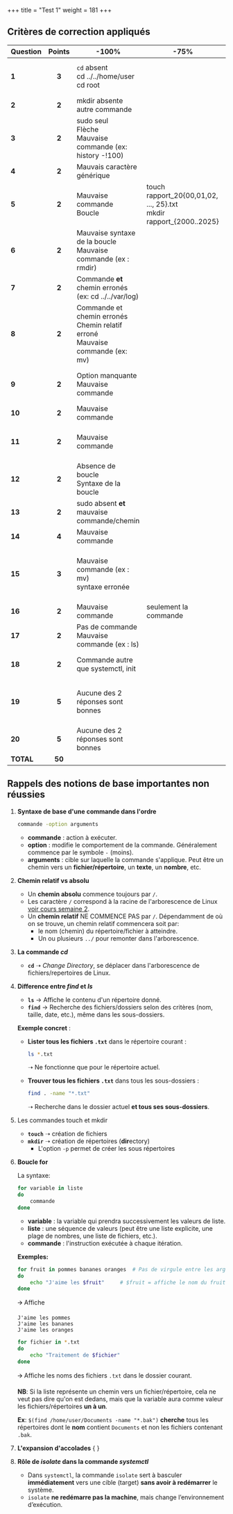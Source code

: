+++
title = "Test 1"
weight = 181
+++

## Critères de correction appliqués

| Question | Points | -100% | -75% | -50% | -25% | Réponses |
|----------|:--------:|--------|--------|--------|--------|----------|
| **1** | **3** | `cd` absent <br>cd ../../home/user<br>cd root| | cd /home/user <br> cd /home <br>~ <br>cd /~ |  | cd ~ |
| **2** | **2** | mkdir absente <br> autre commande | | mkdir /home/user/projets/python/scripts <br> mkdir projets/python/scripts | mkdir -p /home/user/projets/python/scripts | mkdir -p projets/python/scripts |
| **3** | **2** | sudo seul <br>Flèche <br> Mauvaise commande (ex: history -!100)| | history !sudo | | !sudo <br> sud tab |
| **4** | **2** | Mauvais caractère générique | | find -name <br> pas assez de `?` | 8 `?` | ls log?????.txt <br> ls-l log?????.txt |
| **5** | **2** | Mauvaise commande<br> Boucle  | touch rapport_20{00,01,02, ..., 25}.txt <br> mkdir rapport_{2000..2025} | touch /rapport_20{00..25}<br> touch rapport_20{00..25} | Toutes les années<br> Extension manquante | touch rapport_{2000..2025}.txt <br> touch rapport_20{00..25}.txt |
| **6** | **2** | Mauvaise syntaxe de la boucle <br> Mauvaise commande (ex : rmdir) | | Mauvais chemin<br>pas reutiliser la variable | | for i in /home/user/Documents/*.bak; do rm "$i"; done |
| **7** | **2** | Commande **et** chemin erronés (ex: cd ../../var/log)| | Mauvais chemin relatif (ex: ls ../../var/log) <br>  Mauvaise commande et bon chemin (ex: cd /var/log)| | ls /var/log <br> ls -l /var/log |
| **8** | **2** | Commande et chemin erronés <br>Chemin relatif erroné<br> Mauvaise commande (ex: mv)| | cd /home/user/Documents/projets/developpement/scripts<br>cd /developpement/scripts <br>cd developpement| | cd developpement/scripts |
| **9** | **2** | Option manquante<br> Mauvaise commande | | head -15 data.csv | | head -n 15 data.csv <br> head data.csv -n 15<br>head -15 data.csv<br>head 15 data.csv |
| **10** | **2** | Mauvaise commande | | tail -n 10 data.csv <br> tail 10 data.csv| | tail data.csv | 
| **11** | **2** | Mauvaise commande | | history !-2 <br> history !49<br> history 49<br>!2| | !-2<br> !49 <br>!48 |
| **12** | **2** | Absence de boucle<br> Syntaxe de la boucle | | Mauvaise extension<br> Mauvais chemin<br> Mauvaise commande | | for i in *.log; do echo $i; done |
| **13** | **2** | sudo absent **et** mauvaise commande/chemin| | sudo absent + rm + chemin <br>sudo présent + chemin, mais mauvaise commande (ex : rmdir) | | sudo rm /etc/secret.conf |
| **14** | **4** | Mauvaise commande | | ls *.log *.txt *.csv<br>ls -name {*.log, *.txt, *.csv}| | ls *.{log,txt,csv}<br> ls *{.log,.txt,.csv}|
| **15** | **3** | Mauvaise commande (ex : mv) <br> syntaxe erronée| | syntaxe `cp` inversée<br>Toutes les années<br> copy backup_{2000 .. 2025}.tar /mnt/archives/<br>Extension manquante | | cp backup_{2000..2025}.tar /mnt/archives <br> cp backup_20{00..25}.tar /mnt/archives <br>cp backup_{2000..2025}.{b,t}ar /mnt/archives|
| **16** | **2** | Mauvaise commande |seulement la commande | Tous les noms <br> Extension manquante | Nombres impairs| mv config-{2,4,6,8,10}.txt configs/ |
| **17** | **2** | Pas de commande<br>Mauvaise commande (ex : ls) | | Mauvais chemin<br>Commande `find` sans l’option `-name`| | find /home/user/scripts -name "*.sh" |
| **18** | **2** | Commande autre que systemctl, init | | Absence d’isolate <br>Utilisation de runlevel (init)<br> Mauvaise cible| | systemctl isolate multi-user.target<br> systemctl isolate multi-user |
| **19** | **5** | Aucune des 2 réponses sont bonnes | | 1 seule des 2 réponses est bonne|  | 1. systemctl multi-user.target: requiert un redémarrage. 2. systemctl isolate multi-user.target : ne requiert pas de redémarrage|
| **20** | **5** | Aucune des 2 réponses sont bonnes |  | 1 seule des 2 réponses est bonne | | 1. touch tests/test{1..5}.log <br>2. ls tests |
| **TOTAL** | **50** | | | | | |


## Rappels des notions de base importantes non réussies

1. **Syntaxe de base d'une commande dans l'ordre**

   ```bash
   commande -option arguments
   ```

   - **commande** : action à exécuter.
   - **option** : modifie le comportement de la commande. Généralement commence par le symbole `-` (moins).
   - **arguments** : cible sur laquelle la commande s'applique. Peut être un chemin vers un **fichier/répertoire**, un **texte**, un **nombre**, etc.

2. **Chemin relatif vs absolu**

   - Un **chemin absolu** commence toujours par `/`.
   - Les caractère `/` correspond à la racine de l'arborescence de Linux [voir cours semaine 2](https://linuxh25.netlify.app/semaine2/cours/).
   - Un **chemin relatif** NE COMMENCE PAS par `/`. Dépendamment de où on se trouve, un chemin relatif commencera soit par:
      - le nom (chemin) du répertoire/fichier à atteindre.
      - Un ou plusieurs `../` pour remonter dans l'arborescence.

3. **La commande *cd***

   - **`cd`** ➝ *Change Directory*, se déplacer dans l'arborescence de fichiers/repertoires de Linux.

4. **Difference entre *find* et *ls*** 
 
   - **`ls`** → Affiche le contenu d'un répertoire donné.  
   - **`find`** → Recherche des fichiers/dossiers selon des critères (nom, taille, date, etc.), même dans les sous-dossiers.  

   **Exemple concret** :  
   - **Lister tous les fichiers `.txt`** dans le répertoire courant :  
     ```bash
     ls *.txt
     ```
     ➝ Ne fonctionne que pour le répertoire actuel. 
 
   - **Trouver tous les fichiers `.txt`** dans tous les sous-dossiers :  
     ```bash
     find . -name "*.txt"
     ```
     ➝ Recherche dans le dossier actuel **et tous ses sous-dossiers**.

5. Les commandes touch et mkdir

   - **`touch`** ➝ création de fichiers
   - **`mkdir`** ➝ création de répertoires (**dir**ectory)
      - L'option `-p` permet de créer les sous répertoires 

6. **Boucle for**

   La syntaxe:
   ```bash
   for variable in liste
   do
       commande
   done
   ```

   - **variable** : la variable qui prendra successivement les valeurs de liste.
   - **liste** : une séquence de valeurs (peut être une liste explicite, une plage de nombres, une liste de fichiers, etc.).
   - **commande** : l'instruction exécutée à chaque itération.

   **Exemples:**
   ```bash
   for fruit in pommes bananes oranges	# Pas de virgule entre les arguments
   do
       echo "J'aime les $fruit"		# $fruit = affiche le nom du fruit traité
   done
   ```
   🡪 Affiche 
   ```
   J'aime les pommes
   J'aime les bananes
   J'aime les oranges
   ```
   ```bash
   for fichier in *.txt
   do
       echo "Traitement de $fichier"
   done
   ```
   🡪 Affiche les noms des fichiers `.txt` dans le dossier courant.


   **NB**: Si la liste représente un chemin vers un fichier/répertoire, cela ne veut pas dire qu'on est dedans, mais que la variable aura comme valeur les fichiers/répertoires **un à un**.

   **Ex**: `$(find /home/user/Documents -name "*.bak")` **cherche** tous les répertoires dont le **nom** contient `Documents` et non les fichiers contenant `.bak`.


7. **L'expansion d'accolades** { }

8. **Rôle de *isolate* dans la commande *systemctl***

   - Dans `systemctl`, la commande `isolate` sert à basculer **immédiatement** vers une cible (target) **sans avoir à redémarrer** le système.
   - `isolate` **ne redémarre pas la machine**, mais change l’environnement d’exécution.
